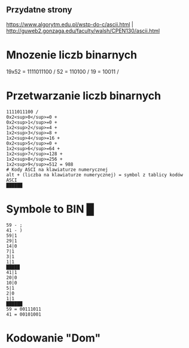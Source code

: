 ## Przydatne strony
https://www.algorytm.edu.pl/wstp-do-c/ascii.html |
http://guweb2.gonzaga.edu/faculty/walsh/CPEN130/ascii.html
# Mnozenie liczb binarnych
19x52 = 1111011100 /
52 = 110100 /
19 = 10011 /
# Przetwarzanie liczb binarnych
```
1111011100 /
0x2<sup>0</sup>=0 +
0x2<sup>1</sup>=0 +
1x2<sup>2</sup>=4 +
1x2<sup>3</sup>=8 +
1x2<sup>4</sup>=16 +
0x2<sup>5</sup>=0 +
1x2<sup>6</sup>=64 +
1x2<sup>7</sup>=128 +
1x2<sup>8</sup>=256 +
1x2<sup>9</sup>=512 = 988
# Kody ASCI na klawiaturze numerycznej
alt + (liczba na klawiaturze numerycznej) = symbol z tablicy kodów ASCI
██████
```
# Symbole to BIN █
```
59 - ;
41 - )
59|1
29|1
14|0
7|1
3|1
1|1
█████
41|1
20|0
10|0
5|1
2|0
1|1
██████
59 = 00111011
41 = 00101001
```
# Kodowanie "Dom"
